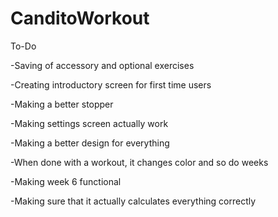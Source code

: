 # CanditoWorkout

To-Do

-Saving of accessory and optional exercises

-Creating introductory screen for first time users

-Making a better stopper

-Making settings screen actually work

-Making a better design for everything

-When done with a workout, it changes color and so do weeks

-Making week 6 functional

-Making sure that it actually calculates everything correctly

